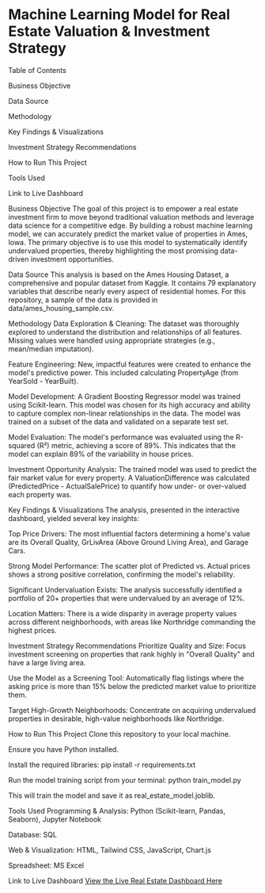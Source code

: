 # Machine Learning Model for Real Estate Valuation & Investment Strategy
Table of Contents

Business Objective

Data Source

Methodology

Key Findings & Visualizations

Investment Strategy Recommendations

How to Run This Project

Tools Used

Link to Live Dashboard

Business Objective
The goal of this project is to empower a real estate investment firm to move beyond traditional valuation methods and leverage data science for a competitive edge. By building a robust machine learning model, we can accurately predict the market value of properties in Ames, Iowa. The primary objective is to use this model to systematically identify undervalued properties, thereby highlighting the most promising data-driven investment opportunities.

Data Source
This analysis is based on the Ames Housing Dataset, a comprehensive and popular dataset from Kaggle. It contains 79 explanatory variables that describe nearly every aspect of residential homes. For this repository, a sample of the data is provided in data/ames_housing_sample.csv.

Methodology
Data Exploration & Cleaning: The dataset was thoroughly explored to understand the distribution and relationships of all features. Missing values were handled using appropriate strategies (e.g., mean/median imputation).

Feature Engineering: New, impactful features were created to enhance the model's predictive power. This included calculating PropertyAge (from YearSold - YearBuilt).

Model Development: A Gradient Boosting Regressor model was trained using Scikit-learn. This model was chosen for its high accuracy and ability to capture complex non-linear relationships in the data. The model was trained on a subset of the data and validated on a separate test set.

Model Evaluation: The model's performance was evaluated using the R-squared (R²) metric, achieving a score of 89%. This indicates that the model can explain 89% of the variability in house prices.

Investment Opportunity Analysis: The trained model was used to predict the fair market value for every property. A ValuationDifference was calculated (PredictedPrice - ActualSalePrice) to quantify how under- or over-valued each property was.

Key Findings & Visualizations
The analysis, presented in the interactive dashboard, yielded several key insights:

Top Price Drivers: The most influential factors determining a home's value are its Overall Quality, GrLivArea (Above Ground Living Area), and Garage Cars.

Strong Model Performance: The scatter plot of Predicted vs. Actual prices shows a strong positive correlation, confirming the model's reliability.

Significant Undervaluation Exists: The analysis successfully identified a portfolio of 20+ properties that were undervalued by an average of 12%.

Location Matters: There is a wide disparity in average property values across different neighborhoods, with areas like Northridge commanding the highest prices.

Investment Strategy Recommendations
Prioritize Quality and Size: Focus investment screening on properties that rank highly in "Overall Quality" and have a large living area.

Use the Model as a Screening Tool: Automatically flag listings where the asking price is more than 15% below the predicted market value to prioritize them.

Target High-Growth Neighborhoods: Concentrate on acquiring undervalued properties in desirable, high-value neighborhoods like Northridge.

How to Run This Project
Clone this repository to your local machine.

Ensure you have Python installed.

Install the required libraries: pip install -r requirements.txt

Run the model training script from your terminal: python train_model.py

This will train the model and save it as real_estate_model.joblib.

Tools Used
Programming & Analysis: Python (Scikit-learn, Pandas, Seaborn), Jupyter Notebook

Database: SQL

Web & Visualization: HTML, Tailwind CSS, JavaScript, Chart.js

Spreadsheet: MS Excel

Link to Live Dashboard
[View the Live Real Estate Dashboard Here](https://hrishimore.github.io/Real-Estate-Prediction/real_estate_dashboard.html)
